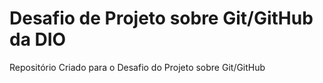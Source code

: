 # Desafio de Projeto sobre Git/GitHub da DIO
Repositório Criado para o Desafio do Projeto sobre Git/GitHub
